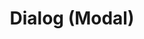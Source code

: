 ---
order: 206
title: Dialog (Modal)
category: HeadlessUI
permalink: /components/headlessUI/dialog
inject:
  type: Ignis.Website.Examples.HeadlessUI.DialogExample
  description: A fully-managed, renderless dialog component jam-packed with accessibility and keyboard features, perfect for building completely custom modal and dialog windows for your next application.
api:
  - Ignis.Components.HeadlessUI.Dialog, Ignis.Components.HeadlessUI
---